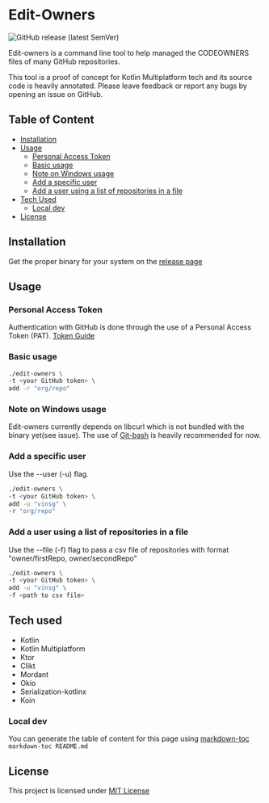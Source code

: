# Edit-Owners

![GitHub release (latest SemVer)](https://img.shields.io/github/v/release/vinsg/edit-owners)

Edit-owners is a command line tool to help managed the CODEOWNERS files
of many GitHub repositories.

This tool is a proof of concept for Kotlin Multiplatform tech and
its source code is heavily annotated. Please leave feedback or report any bugs
by opening an issue on GitHub.

## Table of Content

- [Installation](#installation)
- [Usage](#usage)
    * [Personal Access Token](#personal-access-token)
    * [Basic usage](#basic-usage)
    * [Note on Windows usage](#note-on-windows-usage)
    * [Add a specific user](#add-a-specific-user)
    * [Add a user using a list of repositories in a file](#add-a-user-using-a-list-of-repositories-in-a-file)
- [Tech Used](#tech-used)
    * [Local dev](#local-dev)
- [License](#license)

## Installation

Get the proper binary for your system on the [release page](https://github.com/vinsg/edit-owners/releases)

## Usage

### Personal Access Token

Authentication with GitHub is done through the use of a Personal Access Token (PAT).
[Token Guide](./token-guide.md)

### Basic usage

```bash
./edit-owners \
-t <your GitHub token> \
add -r "org/repo"
```

### Note on Windows usage

Edit-owners currently depends on libcurl which is not bundled with the binary yet(see issue).
The use of [Git-bash](https://gitforwindows.org/) is heavily recommended for now.

### Add a specific user

Use the --user (-u) flag.

```bash
./edit-owners \
-t <your GitHub token> \
add -u "vinsg" \
-r "org/repo"
```

### Add a user using a list of repositories in a file

Use the --file (-f) flag to pass a csv file of repositories with format "owner/firstRepo, owner/secondRepo"

```bash
./edit-owners \
-t <your GitHub token> \
add -u "vinsg" \
-f <path to csv file>
```

## Tech used

- Kotlin
- Kotlin Multiplatform
- Ktor
- Clikt
- Mordant
- Okio
- Serialization-kotlinx
- Koin

### Local dev

You can generate the table of content for this page
using [markdown-toc](https://www.npmjs.com/package/markdown-toc) `markdown-toc README.md`

## License

This project is licensed under [MIT License](LICENSE)